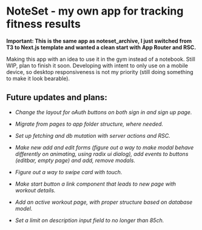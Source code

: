 # NoteSet - my own app for tracking fitness results

**Important: This is the same app as noteset_archive, I just switched from T3 to Next.js
template and wanted a clean start with App Router and RSC.**

Making this app with an idea to use it in the gym instead of a notebook. Still WIP, plan
to finish it soon. Developing with intent to only use on a mobile device, so
desktop responsiveness is not my priority (still doing something to make it look
bearable).

## Future updates and plans:

- _Change the layout for oAuth buttons on both sign in and sign up page._
- _Migrate from pages to app folder structure, where needed._
- _Set up fetching and db mutation with server actions and RSC._

- _Make new add and edit forms (figure out a way to make modal behave differently on
  animating, using radix ui dialog), add events to buttons (editbar, empty page) and add,
  remove modals._

- _Figure out a way to swipe card with touch._
- _Make start button a link component that leads to new page with workout details._
- _Add an active workout page, with proper structure based on database model._
- _Set a limit on description input field to no longer than 85ch._
